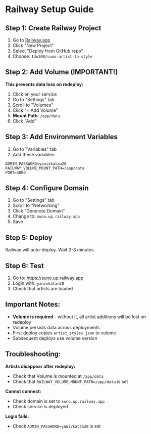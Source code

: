 # Railway Setup Guide

## Step 1: Create Railway Project

1. Go to [Railway.app](https://railway.app)
2. Click "New Project"
3. Select "Deploy from GitHub repo"
4. Choose: `Ido108/suno-artist-to-style`

## Step 2: Add Volume (IMPORTANT!)

**This prevents data loss on redeploy:**

1. Click on your service
2. Go to "Settings" tab
3. Scroll to "Volumes"
4. Click "+ Add Volume"
5. **Mount Path**: `/app/data`
6. Click "Add"

## Step 3: Add Environment Variables

1. Go to "Variables" tab
2. Add these variables:

```
ADMIN_PASSWORD=yanivkatan20
RAILWAY_VOLUME_MOUNT_PATH=/app/data
PORT=3000
```

## Step 4: Configure Domain

1. Go to "Settings" tab
2. Scroll to "Networking"
3. Click "Generate Domain"
4. Change to: `suno.up.railway.app`
5. Save

## Step 5: Deploy

Railway will auto-deploy. Wait 2-3 minutes.

## Step 6: Test

1. Go to: https://suno.up.railway.app
2. Login with: `yanivkatan20`
3. Check that artists are loaded

## Important Notes:

- **Volume is required** - without it, all artist additions will be lost on redeploy
- Volume persists data across deployments
- First deploy copies `artist_styles.json` to volume
- Subsequent deploys use volume version

## Troubleshooting:

**Artists disappear after redeploy:**
- Check that Volume is mounted at `/app/data`
- Check that `RAILWAY_VOLUME_MOUNT_PATH=/app/data` is set

**Cannot connect:**
- Check domain is set to `suno.up.railway.app`
- Check service is deployed

**Login fails:**
- Check `ADMIN_PASSWORD=yanivkatan20` is set
